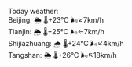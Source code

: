 Today weather:  
Beijing: 🌦   🌡️+23°C 🌬️↙7km/h  
Tianjin: 🌦   🌡️+25°C 🌬️←7km/h  
Shijiazhuang: 🌧   🌡️+24°C 🌬️↙4km/h  
Tangshan: 🌦   🌡️+26°C 🌬️↖18km/h  
